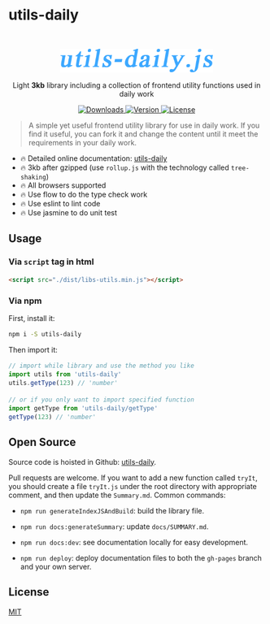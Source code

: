 # utils-daily

<br />

<p align="center">
  <a href="#" rel="noopener noreferrer">
    <img width="300" src="https://github.com/Yakima-Teng/utils-daily/raw/master/assets/logo.png" alt="utils-daily.js">
  </a>
</p>

<p align="center"> Light <b>3kb</b> library including a collection of frontend utility functions used in daily work</p>

<p align="center">
  <a href="https://npmcharts.com/compare/utils-daily?minimal=true">
    <img src="https://img.shields.io/npm/dm/utils-daily.svg" alt="Downloads">
  </a>
  <a href="https://www.npmjs.com/package/utils-daily">
    <img src="https://img.shields.io/npm/v/utils-daily.svg" alt="Version">
  </a>
  <a href="https://www.npmjs.com/package/utils-daily">
    <img src="https://img.shields.io/npm/l/utils-daily.svg" alt="License">
  </a>
</p>

> A simple yet useful frontend utility library for use in daily work. If you find it useful, you can fork it and change the content until it meet the requirements in your daily work.


* 🔥 Detailed online documentation: [utils-daily](http://www.lookmaths.com/)
* 🔥 3kb after gzipped (use `rollup.js` with the technology called `tree-shaking`)
* 🔥 All browsers supported
* 🔥 Use flow to do the type check work
* 🔥 Use eslint to lint code
* 🔥 Use jasmine to do unit test


## Usage

### Via `script` tag in html

```html
<script src="./dist/libs-utils.min.js"></script>
```

### Via npm

First, install it:

```bash
npm i -S utils-daily
```

Then import it:

```javascript
// import while library and use the method you like
import utils from 'utils-daily'
utils.getType(123) // 'number'

// or if you only want to import specified function
import getType from 'utils-daily/getType'
getType(123) // 'number'
```


## Open Source

Source code is hoisted in Github: [utils-daily](https://github.com/Yakima-Teng/utils-daily).

Pull requests are welcome. If you want to add a new function called `tryIt`, you should create a file `tryIt.js` under the root directory with appropriate comment, and then update the `Summary.md`. Common commands:

- `npm run generateIndexJSAndBuild`: build the library file.

- `npm run docs:generateSummary`: update `docs/SUMMARY.md`.

- `npm run docs:dev`: see documentation locally for easy development.

- `npm run deploy`: deploy documentation files to both the `gh-pages` branch and your own server.


## License

[MIT](./LICENSE)
